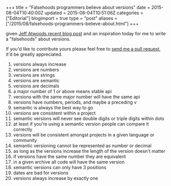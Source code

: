 +++
title = "Falsehoods programmers believe about versions"
date = 2015-08-04T10:40:00Z
updated = 2015-08-04T10:51:06Z
categories = ["Editorial"]
blogimport = true 
type = "post"
aliases = ["/2015/08/falsehoods-programmers-believe-about.html"]
+++

given [Jeff Atwoods recent blog post](http://blog.codinghorror.com/doing-terrible-things-to-your-code)
and an inspiration today for me to write a "falsehoods" about versions.
 
If you'd like to contribute yours please feel free to [send me a pull request][bb], it'd be greatly appreciated.
  
  1. versions always increase
  1. versions are numbers
  1. versions are strings
  1. versions are semantic
  1. versions are decimals
  1. a major number of 1 or above means stable api
  1. versions with the same major number will have the same api
  1. versions have numbers, periods, and maybe a preceding v
  1. semantic is always the best way to go
  1. versions are consistent within a project
  1. semantic versions will never see double digits or triple digits within dots
  1. at least if you're using a semantic version people can compare it correctly
  1. versions will be consistent amongst projects in a given language or community
  1. semantic versioning cannot be represented as number or decimal
  1. as long as the versions increase the length of the version doesn't matter
  1. if versions have the same number they are equivalent
  1. in a given archive all code will have the same version
  1. semantic versions can only have 3 positions
  1. dates are bad for versions
  1. versions always increase by exactly one

[bb]: https://bitbucket.org/xenoterracide/blog/src/master/content/post/falsehoods-programmers-believe-about-versions.md?at=master&fileviewer=file-view-default

